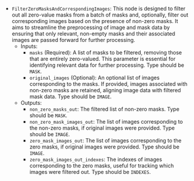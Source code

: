 - `FilterZeroMasksAndCorrespondingImages`: This node is designed to filter out all zero-value masks from a batch of masks and, optionally, filter out corresponding images based on the presence of non-zero masks. It aims to streamline the preprocessing of image and mask data by ensuring that only relevant, non-empty masks and their associated images are passed forward for further processing.
    - Inputs:
        - `masks` (Required): A list of masks to be filtered, removing those that are entirely zero-valued. This parameter is essential for identifying relevant data for further processing. Type should be `MASK`.
        - `original_images` (Optional): An optional list of images corresponding to the masks. If provided, images associated with non-zero masks are retained, aligning image data with filtered mask data. Type should be `IMAGE`.
    - Outputs:
        - `non_zero_masks_out`: The filtered list of non-zero masks. Type should be `MASK`.
        - `non_zero_mask_images_out`: The list of images corresponding to the non-zero masks, if original images were provided. Type should be `IMAGE`.
        - `zero_mask_images_out`: The list of images corresponding to the zero masks, if original images were provided. Type should be `IMAGE`.
        - `zero_mask_images_out_indexes`: The indexes of images corresponding to the zero masks, useful for tracking which images were filtered out. Type should be `INDEXES`.
